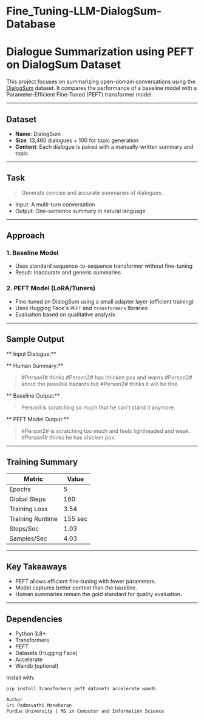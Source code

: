 # Fine_Tuning-LLM-DialogSum-Database

# Dialogue Summarization using PEFT on DialogSum Dataset

This project focuses on summarizing open-domain conversations using the [DialogSum](https://aclanthology.org/2021.acl-long.563/) dataset. It compares the performance of a baseline model with a Parameter-Efficient Fine-Tuned (PEFT) transformer model.

---

##  Dataset

- **Name**: DialogSum
- **Size**: 13,460 dialogues + 100 for topic generation
- **Content**: Each dialogue is paired with a manually-written summary and topic.

---

##  Task

> Generate concise and accurate summaries of dialogues.

- Input: A multi-turn conversation
- Output: One-sentence summary in natural language

---

##  Approach

### 1. **Baseline Model**
- Uses standard sequence-to-sequence transformer without fine-tuning
- Result: Inaccurate and generic summaries

### 2. **PEFT Model (LoRA/Tuners)**
- Fine-tuned on DialogSum using a small adapter layer (efficient training)
- Uses Hugging Face's `PEFT` and `transformers` libraries
- Evaluation based on qualitative analysis

---

##  Sample Output

** Input Dialogue:**


** Human Summary:**
> #Person1# thinks #Person2# has chicken pox and warns #Person2# about the possible hazards but #Person2# thinks it will be fine.

** Baseline Output:**
> Person1 is scratching so much that he can't stand it anymore.

** PEFT Model Output:**
> #Person2# is scratching too much and feels lightheaded and weak. #Person1# thinks he has chicken pox.

---

## Training Summary

| Metric                | Value     |
|-----------------------|-----------|
| Epochs                | 5         |
| Global Steps          | 160       |
| Training Loss         | 3.54      |
| Training Runtime      | 155 sec   |
| Steps/Sec             | 1.03      |
| Samples/Sec           | 4.03      |

---

##  Key Takeaways

- PEFT allows efficient fine-tuning with fewer parameters.
- Model captures better context than the baseline.
- Human summaries remain the gold standard for quality evaluation.

---

##  Dependencies

- Python 3.8+
- Transformers
- PEFT
- Datasets (Hugging Face)
- Accelerate
- Wandb (optional)

Install with:
```bash
pip install transformers peft datasets accelerate wandb

Author
Sri Padmavathi Manoharan
Purdue University | MS in Computer and Information Science

